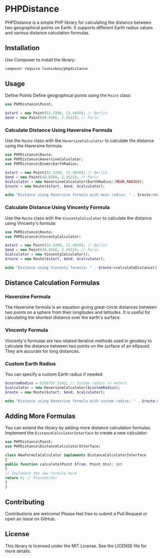 # PHPDistance

PHPDistance is a simple PHP library for calculating the distance between two geographical points on Earth. It supports different Earth radius values and various distance calculation formulas.

## Installation

Use Composer to install the library:

```bash
composer require lounisbou/phpdistance
```

## Usage
Define Points
Define geographical points using the `Point` class:

```php
use PHPDistance\Point;

$start = new Point(52.5200, 13.4050); // Berlin
$end = new Point(48.8566, 2.3522); // Paris
```

### Calculate Distance Using Haversine Formula
Use the `Route` class with the `HaversineCalculator` to calculate the distance using the Haversine formula:

```php
use PHPDistance\Route;
use PHPDistance\HaversineCalculator;
use PHPDistance\Enums\EarthRadius;

$start = new Point(52.5200, 13.4050); // Berlin
$end = new Point(48.8566, 2.3522); // Paris
$calculator = new HaversineCalculator(EarthRadius::MEAN_RADIUS);
$route = new Route($start, $end, $calculator);

echo "Distance using Haversine formula with mean radius: " . $route->calculateDistance() . " meters\n";
```

### Calculate Distance Using Vincenty Formula
Use the `Route` class with the `VincentyCalculator` to calculate the distance using Vincenty's formula:

```php
use PHPDistance\Route;
use PHPDistance\VincentyCalculator;

$start = new Point(52.5200, 13.4050); // Berlin
$end = new Point(48.8566, 2.3522); // Paris
$calculator = new VincentyCalculator();
$route = new Route($start, $end, $calculator);

echo "Distance using Vincenty formula: " . $route->calculateDistance() . " meters\n";
```

## Distance Calculation Formulas

### Haversine Formula
The Haversine formula is an equation giving great-circle distances between two points on a sphere from their longitudes and latitudes. It is useful for calculating the shortest distance over the earth's surface.

### Vincenty Formula
Vincenty's formulae are two related iterative methods used in geodesy to calculate the distance between two points on the surface of an ellipsoid. They are accurate for long distances.

### Custom Earth Radius
You can specify a custom Earth radius if needed:

```php
$customRadius = 6356752.3142; // Custom radius in meters
$calculator = new HaversineCalculator($customRadius);
$route = new Route($start, $end, $calculator);

echo "Distance using Haversine formula with custom radius: " . $route->calculateDistance() . " meters\n";
```

## Adding More Formulas
You can extend the library by adding more distance calculation formulas. Implement the `DistanceCalculatorInterface` to create a new calculator:

```php
use PHPDistance\Point;
use PHPDistance\DistanceCalculatorInterface;

class NewFormulaCalculator implements DistanceCalculatorInterface
{
public function calculate(Point $from, Point $to): int
{
// Implement the new formula here
return 0; // Placeholder
}
}
```

## Contributing
Contributions are welcome! Please feel free to submit a Pull Request or open an Issue on GitHub.

## License
This library is licensed under the MIT License. See the LICENSE file for more details.
